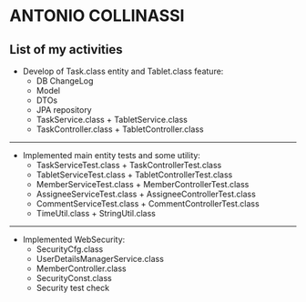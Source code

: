# ANTONIO COLLINASSI
## List of my activities
- Develop of Task.class entity and Tablet.class feature:
    - DB ChangeLog
    - Model
    - DTOs
    - JPA repository
    - TaskService.class + TabletService.class
    - TaskController.class + TabletController.class

---

- Implemented main entity tests and some utility:
    - TaskServiceTest.class + TaskControllerTest.class
    - TabletServiceTest.class + TabletControllerTest.class
    - MemberServiceTest.class + MemberControllerTest.class
    - AssigneeServiceTest.class + AssigneeControllerTest.class
    - CommentServiceTest.class + CommentControllerTest.class
    - TimeUtil.class + StringUtil.class
  
---

- Implemented WebSecurity:
    - SecurityCfg.class
    - UserDetailsManagerService.class
    - MemberController.class
    - SecurityConst.class
    - Security test check
